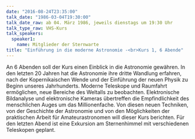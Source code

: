 ```yaml
---
date: "2016-08-24T23:35:00"
talk_date: "1986-03-04T19:30:00"
talk_date_raw: ab 04. März 1986, jeweils dienstags um 19:30 Uhr
talk_type_raw: VHS-Kurs
talk_speakers:
  speaker1:
    name: Mitglieder der Sternwarte
title: "Einführung in die moderne Astronomie -<br>Kurs 1, 6 Abende"
---
```


An 6 Abenden soll der Kurs einen Einblick in die Astronomie gewähren. In den letzten 20 Jahren hat die Astronomie ihre dritte Wandlung erfahren, nach der Kopernikaischen Wende und der Einführung der neuen Physik zu Beginn unseres Jahrhunderts. Moderne Teleskope und Raumfahrt ermöglichen, neue Bereiche des Weltalls zu beobachten. Elektronische Bildanalyse und elektronische Kameras übertreffen die Empfindlichkeit des menschlichen Auges um das Millionenfache. Von diesen neuen Techniken, von der Geschichte der Astronomie und von den Möglichkeiten der praktischen Arbeit für Amateurastronomen will dieser Kurs berichten. Für den letzten Abend ist eine Exkursion am Sternenhimmel mit verschiedenen Teleskopen geplant.
